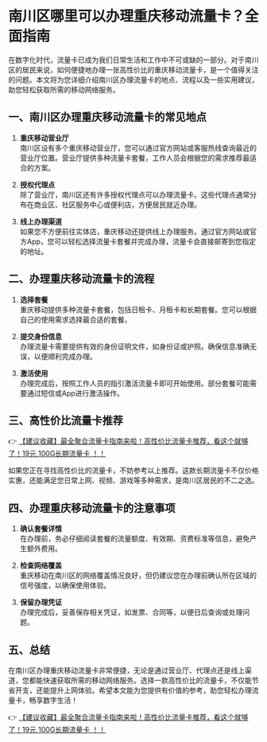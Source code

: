 # 南川区哪里可以办理重庆移动流量卡？全面指南

在数字化时代，流量卡已成为我们日常生活和工作中不可或缺的一部分。对于南川区的居民来说，如何便捷地办理一张高性价比的重庆移动流量卡，是一个值得关注的问题。本文将为您详细介绍南川区办理流量卡的地点、流程以及一些实用建议，助您轻松获取所需的移动网络服务。

## 一、南川区办理重庆移动流量卡的常见地点

1. **重庆移动营业厅**  
   南川区设有多个重庆移动营业厅，您可以通过官方网站或客服热线查询最近的营业厅位置。营业厅提供多种流量卡套餐，工作人员会根据您的需求推荐最适合的方案。

2. **授权代理点**  
   除了营业厅，南川区还有许多授权代理点可以办理流量卡。这些代理点通常分布在商业区、社区服务中心或便利店，方便居民就近办理。

3. **线上办理渠道**  
   如果您不方便前往实体店，重庆移动还提供线上办理服务。通过官方网站或官方App，您可以轻松选择流量卡套餐并完成办理，流量卡会直接邮寄到您指定的地址。

## 二、办理重庆移动流量卡的流程

1. **选择套餐**  
   重庆移动提供多种流量卡套餐，包括日租卡、月租卡和长期套餐。您可以根据自己的使用需求选择最合适的套餐。

2. **提交身份信息**  
   办理流量卡需要提供有效的身份证明文件，如身份证或护照。确保信息准确无误，以便顺利完成办理。

3. **激活使用**  
   办理完成后，按照工作人员的指引激活流量卡即可开始使用。部分套餐可能需要通过短信或App进行激活操作。

## 三、高性价比流量卡推荐

👉 [【建议收藏】最全聚合流量卡指南来啦！高性价比流量卡推荐，看这个就够了！19元 100G长期流量卡 ！！](https://bit.ly/Liuliangka)

如果您正在寻找高性价比的流量卡，不妨参考以上推荐。这款长期流量卡不仅价格实惠，还能满足您日常上网、视频、游戏等多种需求，是南川区居民的不二之选。

## 四、办理重庆移动流量卡的注意事项

1. **确认套餐详情**  
   在办理前，务必仔细阅读套餐的流量额度、有效期、资费标准等信息，避免产生额外费用。

2. **检查网络覆盖**  
   重庆移动在南川区的网络覆盖情况良好，但仍建议您在办理前确认所在区域的信号强度，以确保使用体验。

3. **保留办理凭证**  
   办理完成后，妥善保存相关凭证，如发票、合同等，以便日后查询或处理问题。

## 五、总结

在南川区办理重庆移动流量卡非常便捷，无论是通过营业厅、代理点还是线上渠道，您都能快速获取所需的移动网络服务。选择一款高性价比的流量卡，不仅能节省开支，还能提升上网体验。希望本文能为您提供有价值的参考，助您轻松办理流量卡，畅享数字生活！

👉 [【建议收藏】最全聚合流量卡指南来啦！高性价比流量卡推荐，看这个就够了！19元 100G长期流量卡 ！！](https://bit.ly/Liuliangka)